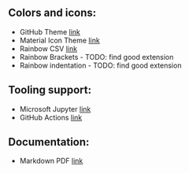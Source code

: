 ## Colors and icons:
- GitHub Theme [link](https://marketplace.visualstudio.com/items/?itemName=GitHub.github-vscode-theme)
- Material Icon Theme [link](https://marketplace.visualstudio.com/items/?itemName=PKief.material-icon-theme)
- Rainbow CSV [link](https://marketplace.visualstudio.com/items/?itemName=mechatroner.rainbow-csv)
- Rainbow Brackets - TODO: find good extension
- Rainbow indentation - TODO: find good extension

## Tooling support:
- Microsoft Jupyter [link](https://marketplace.visualstudio.com/items/?itemName=ms-toolsai.jupyter)
- GitHub Actions [link](https://marketplace.visualstudio.com/items/?itemName=GitHub.vscode-github-actions)

## Documentation:
- Markdown PDF [link](https://marketplace.visualstudio.com/items/?itemName=yzane.markdown-pdf)